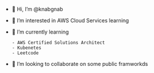 - 👋 Hi, I’m @knabgnab
- 👀 I’m interested in AWS Cloud Services learning
- 🌱 I’m currently learning 

      - AWS Certified Solutions Architect
      - Kubenetes
      - Leetcode
- 💞️ I’m looking to collaborate on some public framworkds


<!---
knabgnab/knabgnab is a ✨ special ✨ repository because its `README.md` (this file) appears on your GitHub profile.
You can click the Preview link to take a look at your changes.
--->
